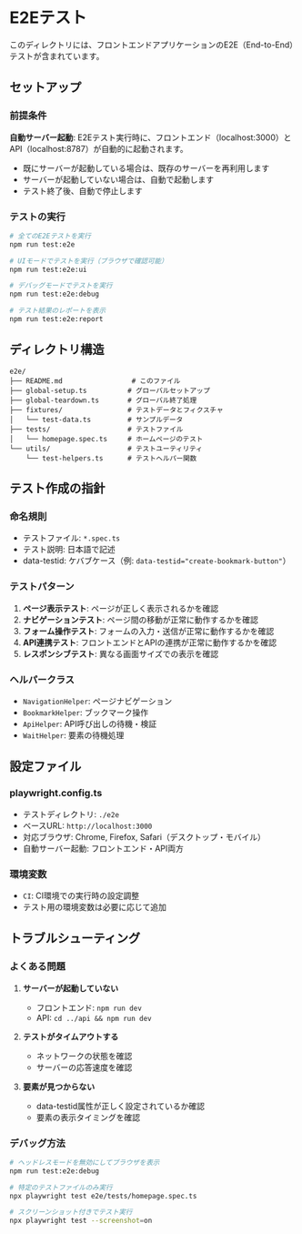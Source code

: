 # E2Eテスト

このディレクトリには、フロントエンドアプリケーションのE2E（End-to-End）テストが含まれています。

## セットアップ

### 前提条件

**自動サーバー起動**: E2Eテスト実行時に、フロントエンド（localhost:3000）とAPI（localhost:8787）が自動的に起動されます。

- 既にサーバーが起動している場合は、既存のサーバーを再利用します
- サーバーが起動していない場合は、自動で起動します
- テスト終了後、自動で停止します

### テストの実行

```bash
# 全てのE2Eテストを実行
npm run test:e2e

# UIモードでテストを実行（ブラウザで確認可能）
npm run test:e2e:ui

# デバッグモードでテストを実行
npm run test:e2e:debug

# テスト結果のレポートを表示
npm run test:e2e:report
```

## ディレクトリ構造

```
e2e/
├── README.md                 # このファイル
├── global-setup.ts          # グローバルセットアップ
├── global-teardown.ts       # グローバル終了処理
├── fixtures/                # テストデータとフィクスチャ
│   └── test-data.ts         # サンプルデータ
├── tests/                   # テストファイル
│   └── homepage.spec.ts     # ホームページのテスト
└── utils/                   # テストユーティリティ
    └── test-helpers.ts      # テストヘルパー関数
```

## テスト作成の指針

### 命名規則

- テストファイル: `*.spec.ts`
- テスト説明: 日本語で記述
- data-testid: ケバブケース（例: `data-testid="create-bookmark-button"`）

### テストパターン

1. **ページ表示テスト**: ページが正しく表示されるかを確認
2. **ナビゲーションテスト**: ページ間の移動が正常に動作するかを確認
3. **フォーム操作テスト**: フォームの入力・送信が正常に動作するかを確認
4. **API連携テスト**: フロントエンドとAPIの連携が正常に動作するかを確認
5. **レスポンシブテスト**: 異なる画面サイズでの表示を確認

### ヘルパークラス

- `NavigationHelper`: ページナビゲーション
- `BookmarkHelper`: ブックマーク操作
- `ApiHelper`: API呼び出しの待機・検証
- `WaitHelper`: 要素の待機処理

## 設定ファイル

### playwright.config.ts

- テストディレクトリ: `./e2e`
- ベースURL: `http://localhost:3000`
- 対応ブラウザ: Chrome, Firefox, Safari（デスクトップ・モバイル）
- 自動サーバー起動: フロントエンド・API両方

### 環境変数

- `CI`: CI環境での実行時の設定調整
- テスト用の環境変数は必要に応じて追加

## トラブルシューティング

### よくある問題

1. **サーバーが起動していない**
   - フロントエンド: `npm run dev`
   - API: `cd ../api && npm run dev`

2. **テストがタイムアウトする**
   - ネットワークの状態を確認
   - サーバーの応答速度を確認

3. **要素が見つからない**
   - data-testid属性が正しく設定されているか確認
   - 要素の表示タイミングを確認

### デバッグ方法

```bash
# ヘッドレスモードを無効にしてブラウザを表示
npm run test:e2e:debug

# 特定のテストファイルのみ実行
npx playwright test e2e/tests/homepage.spec.ts

# スクリーンショット付きでテスト実行
npx playwright test --screenshot=on
```